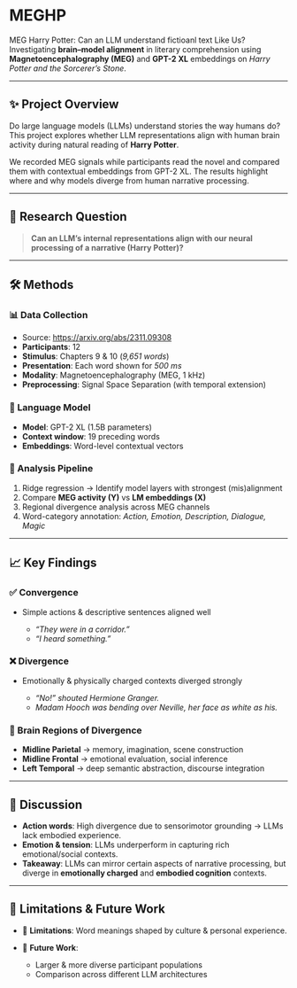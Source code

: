# MEGHP
MEG Harry Potter: Can an LLM understand fictioanl text Like Us?
Investigating **brain–model alignment** in literary comprehension using **Magnetoencephalography (MEG)** and **GPT-2 XL** embeddings on *Harry Potter and the Sorcerer’s Stone*.

---

## ✨ Project Overview

Do large language models (LLMs) understand stories the way humans do?
This project explores whether LLM representations align with human brain activity during natural reading of **Harry Potter**.

We recorded MEG signals while participants read the novel and compared them with contextual embeddings from GPT-2 XL. The results highlight where and why models diverge from human narrative processing.

---

## 🧩 Research Question

> **Can an LLM’s internal representations align with our neural processing of a narrative (Harry Potter)?**

---

## 🛠️ Methods

### 📊 Data Collection
* Source: https://arxiv.org/abs/2311.09308 
* **Participants**: 12
* **Stimulus**: Chapters 9 & 10 (*9,651 words*)
* **Presentation**: Each word shown for *500 ms*
* **Modality**: Magnetoencephalography (MEG, 1 kHz)
* **Preprocessing**: Signal Space Separation (with temporal extension)

### 🤖 Language Model

* **Model**: GPT-2 XL (1.5B parameters)
* **Context window**: 19 preceding words
* **Embeddings**: Word-level contextual vectors

### 🔎 Analysis Pipeline

1. Ridge regression → Identify model layers with strongest (mis)alignment
2. Compare **MEG activity (Y)** vs **LM embeddings (X)**
3. Regional divergence analysis across MEG channels
4. Word-category annotation: *Action, Emotion, Description, Dialogue, Magic*

---

## 📈 Key Findings

### ✅ Convergence

* Simple actions & descriptive sentences aligned well

  * *“They were in a corridor.”*
  * *“I heard something.”*

### ❌ Divergence

* Emotionally & physically charged contexts diverged strongly

  * *“No!” shouted Hermione Granger.*
  * *Madam Hooch was bending over Neville, her face as white as his.*

### 🧠 Brain Regions of Divergence

* **Midline Parietal** → memory, imagination, scene construction
* **Midline Frontal** → emotional evaluation, social inference
* **Left Temporal** → deep semantic abstraction, discourse integration

---

## 📜 Discussion

* **Action words**: High divergence due to sensorimotor grounding → LLMs lack embodied experience.
* **Emotion & tension**: LLMs underperform in capturing rich emotional/social contexts.
* **Takeaway**: LLMs can mirror certain aspects of narrative processing, but diverge in **emotionally charged** and **embodied cognition** contexts.

---

## 🚧 Limitations & Future Work

* 📌 **Limitations**: Word meanings shaped by culture & personal experience.
* 🔮 **Future Work**:

  * Larger & more diverse participant populations
  * Comparison across different LLM architectures
